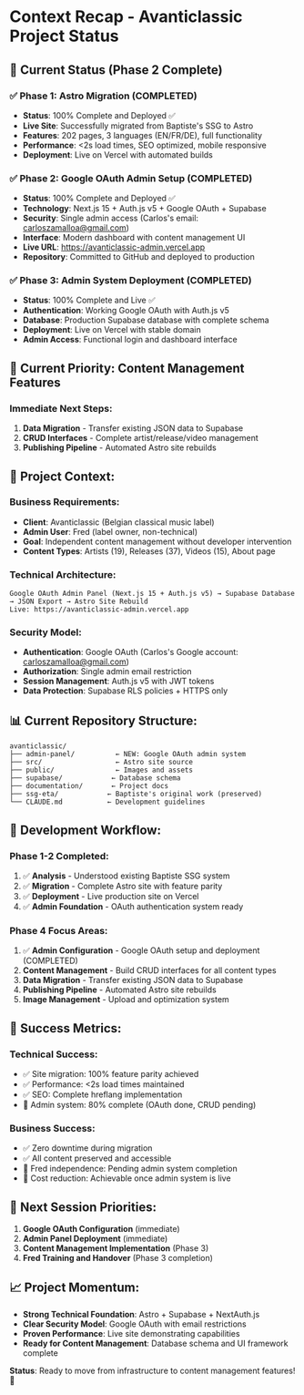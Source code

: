 # Context Recap - Avanticlassic Project Status

## 🎯 Current Status (Phase 2 Complete)

### ✅ **Phase 1: Astro Migration (COMPLETED)**
- **Status**: 100% Complete and Deployed ✅
- **Live Site**: Successfully migrated from Baptiste's SSG to Astro
- **Features**: 202 pages, 3 languages (EN/FR/DE), full functionality
- **Performance**: <2s load times, SEO optimized, mobile responsive
- **Deployment**: Live on Vercel with automated builds

### ✅ **Phase 2: Google OAuth Admin Setup (COMPLETED)**
- **Status**: 100% Complete and Deployed ✅
- **Technology**: Next.js 15 + Auth.js v5 + Google OAuth + Supabase
- **Security**: Single admin access (Carlos's email: carloszamalloa@gmail.com)
- **Interface**: Modern dashboard with content management UI
- **Live URL**: https://avanticlassic-admin.vercel.app
- **Repository**: Committed to GitHub and deployed to production

### ✅ **Phase 3: Admin System Deployment (COMPLETED)**
- **Status**: 100% Complete and Live ✅
- **Authentication**: Working Google OAuth with Auth.js v5
- **Database**: Production Supabase database with complete schema
- **Deployment**: Live on Vercel with stable domain
- **Admin Access**: Functional login and dashboard interface

## 🚧 **Current Priority: Content Management Features**

### **Immediate Next Steps:**
1. **Data Migration** - Transfer existing JSON data to Supabase
2. **CRUD Interfaces** - Complete artist/release/video management
3. **Publishing Pipeline** - Automated Astro site rebuilds

## 🎵 **Project Context:**

### **Business Requirements:**
- **Client**: Avanticlassic (Belgian classical music label)
- **Admin User**: Fred (label owner, non-technical)
- **Goal**: Independent content management without developer intervention
- **Content Types**: Artists (19), Releases (37), Videos (15), About page

### **Technical Architecture:**
```
Google OAuth Admin Panel (Next.js 15 + Auth.js v5) → Supabase Database → JSON Export → Astro Site Rebuild
Live: https://avanticlassic-admin.vercel.app
```

### **Security Model:**
- **Authentication**: Google OAuth (Carlos's Google account: carloszamalloa@gmail.com)
- **Authorization**: Single admin email restriction
- **Session Management**: Auth.js v5 with JWT tokens
- **Data Protection**: Supabase RLS policies + HTTPS only

## 📊 **Current Repository Structure:**

```
avanticlassic/
├── admin-panel/          ← NEW: Google OAuth admin system
├── src/                  ← Astro site source
├── public/               ← Images and assets  
├── supabase/            ← Database schema
├── documentation/       ← Project docs
├── ssg-eta/            ← Baptiste's original work (preserved)
└── CLAUDE.md           ← Development guidelines
```

## 🔄 **Development Workflow:**

### **Phase 1-2 Completed:**
1. ✅ **Analysis** - Understood existing Baptiste SSG system
2. ✅ **Migration** - Complete Astro site with feature parity
3. ✅ **Deployment** - Live production site on Vercel
4. ✅ **Admin Foundation** - OAuth authentication system ready

### **Phase 4 Focus Areas:**
1. ✅ **Admin Configuration** - Google OAuth setup and deployment (COMPLETED)
2. **Content Management** - Build CRUD interfaces for all content types
3. **Data Migration** - Transfer existing JSON data to Supabase
4. **Publishing Pipeline** - Automated Astro site rebuilds
5. **Image Management** - Upload and optimization system

## 🎯 **Success Metrics:**

### **Technical Success:**
- ✅ Site migration: 100% feature parity achieved
- ✅ Performance: <2s load times maintained
- ✅ SEO: Complete hreflang implementation
- 🚧 Admin system: 80% complete (OAuth done, CRUD pending)

### **Business Success:**
- ✅ Zero downtime during migration
- ✅ All content preserved and accessible
- 🚧 Fred independence: Pending admin system completion
- 🚧 Cost reduction: Achievable once admin system is live

## 🔮 **Next Session Priorities:**

1. **Google OAuth Configuration** (immediate)
2. **Admin Panel Deployment** (immediate)  
3. **Content Management Implementation** (Phase 3)
4. **Fred Training and Handover** (Phase 3 completion)

## 📈 **Project Momentum:**

- **Strong Technical Foundation**: Astro + Supabase + NextAuth.js
- **Clear Security Model**: Google OAuth with email restrictions
- **Proven Performance**: Live site demonstrating capabilities
- **Ready for Content Management**: Database schema and UI framework complete

**Status**: Ready to move from infrastructure to content management features! 🚀